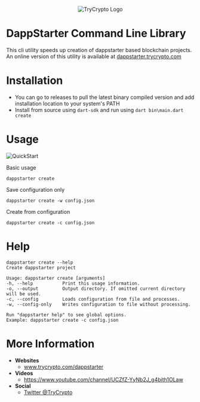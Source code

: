 <center >

![TryCrypto Logo](https://uploads-ssl.webflow.com/5dea4f8b31edea3328b9a0f6/5dea5bbc58e6cbc7d65a5d75_trycrypto_logo.png)

</center>


# DappStarter Command Line Library
This cli utility speeds up creation of dappstarter based blockchain projects. An online version of this utility is available at [dappstarter.trycrypto.com](https://dappstarter.trycrypto.com)

# Installation
- You can go to releases to pull the latest binary compiled version and add installation location to your system's PATH
- Install from source using <code>dart-sdk</code> and run using <code>dart bin\main.dart create</code>

# Usage
![QuickStart](https://www.dropbox.com/s/szm7agbdhe26nw5/2020-02-06_16-29-36.gif?dl=1)

Basic usage 

```
dappstarter create
```

Save configuration only
```
dappstarter create -w config.json
```

Create from configuration
```
dappstarter create -c config.json
```

# Help
```
dappstarter create --help
Create dappstarter project

Usage: dappstarter create [arguments]
-h, --help           Print this usage information.
-o, --output         Output directory. If omitted current directory will be used.
-c, --config         Loads configuration from file and processes.
-w, --config-only    Writes configuration to file without processing.

Run "dappstarter help" to see global options.
Example: dappstarter create -c config.json
```

# More Information
- **Websites**
    - www.trycrypto.com/dappstarter
- **Videos**
    - https://www.youtube.com/channel/UCZfZ-YyNb2J_g4bith1OLaw
- **Social**
    - [Twitter @TryCrypto](https://twitter.com/TryCrypto)